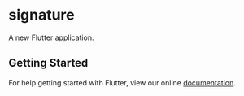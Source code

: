 # signature

A new Flutter application.

## Getting Started

For help getting started with Flutter, view our online
[documentation](https://flutter.io/).

